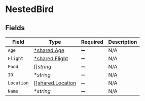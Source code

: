 # NestedBird


## Fields

| Field                                                | Type                                                 | Required                                             | Description                                          |
| ---------------------------------------------------- | ---------------------------------------------------- | ---------------------------------------------------- | ---------------------------------------------------- |
| `Age`                                                | [*shared.Age](../../models/shared/age.md)            | :heavy_minus_sign:                                   | N/A                                                  |
| `Flight`                                             | [*shared.Flight](../../models/shared/flight.md)      | :heavy_minus_sign:                                   | N/A                                                  |
| `Food`                                               | []*string*                                           | :heavy_minus_sign:                                   | N/A                                                  |
| `ID`                                                 | **string*                                            | :heavy_minus_sign:                                   | N/A                                                  |
| `Location`                                           | [][shared.Location](../../models/shared/location.md) | :heavy_minus_sign:                                   | N/A                                                  |
| `Name`                                               | **string*                                            | :heavy_minus_sign:                                   | N/A                                                  |